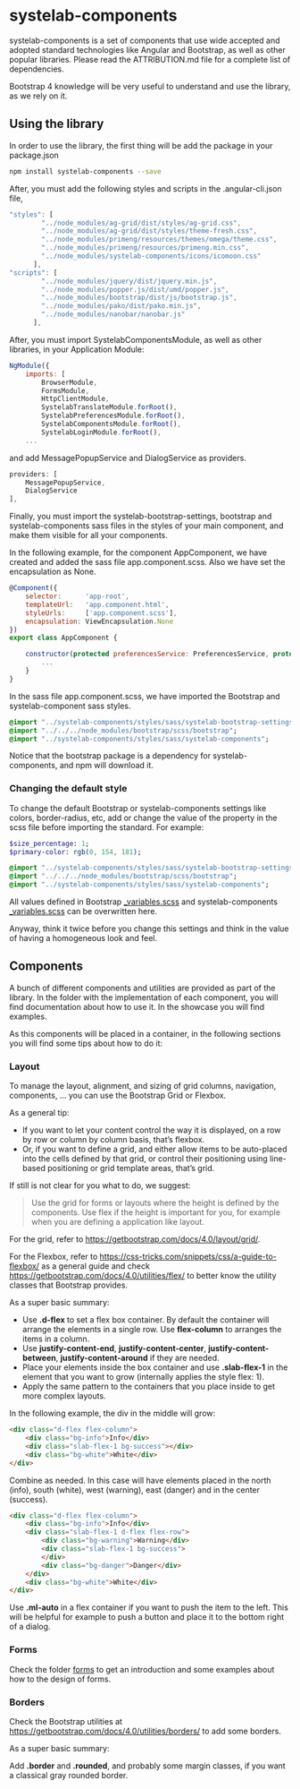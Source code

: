 # systelab-components

systelab-components is a set of components that use wide accepted and adopted standard technologies like Angular and Bootstrap, as well as other popular libraries. Please read the ATTRIBUTION.md file for a complete list of dependencies.

Bootstrap 4 knowledge will be very useful to understand and use the library, as we rely on it.
                                                    
## Using the library

In order to use the library, the first thing will be add the package in your package.json

```bash
npm install systelab-components --save
```

After, you must add the following styles and scripts in the .angular-cli.json file,

```javascript
"styles": [
        "../node_modules/ag-grid/dist/styles/ag-grid.css",
        "../node_modules/ag-grid/dist/styles/theme-fresh.css",
        "../node_modules/primeng/resources/themes/omega/theme.css",
        "../node_modules/primeng/resources/primeng.min.css",
        "../node_modules/systelab-components/icons/icomoon.css"
      ],
"scripts": [
        "../node_modules/jquery/dist/jquery.min.js",
        "../node_modules/popper.js/dist/umd/popper.js",
        "../node_modules/bootstrap/dist/js/bootstrap.js",
        "../node_modules/pako/dist/pako.min.js",
        "../node_modules/nanobar/nanobar.js"
      ],
```

After, you must import SystelabComponentsModule, as well as other libraries, in your Application Module:

```javascript
NgModule({
	imports: [
		BrowserModule,
		FormsModule,
		HttpClientModule,
		SystelabTranslateModule.forRoot(),
		SystelabPreferencesModule.forRoot(),
		SystelabComponentsModule.forRoot(),
		SystelabLoginModule.forRoot(),
    ...
```

and add MessagePopupService and DialogService as providers.

```javascript
providers: [
	MessagePopupService,
	DialogService
],
```

Finally, you must import the systelab-bootstrap-settings, bootstrap and systelab-components sass files in the styles of your main component, and make them visible for all your components.

In the following example, for the component AppComponent, we have created and added the sass file app.component.scss. Also we have set the encapsulation as None.

```javascript
@Component({
	selector:      'app-root',
	templateUrl:   'app.component.html',
	styleUrls:     ['app.component.scss'],
	encapsulation: ViewEncapsulation.None
})
export class AppComponent {

	constructor(protected preferencesService: PreferencesService, protected i18nService: I18nService) {
        ...
	}
}
```

In the sass file app.component.scss, we have imported the Bootstrap and systelab-component sass styles.

```sass
@import "../systelab-components/styles/sass/systelab-bootstrap-settings";
@import "../../../node_modules/bootstrap/scss/bootstrap";
@import "../systelab-components/styles/sass/systelab-components";
```

Notice that the bootstrap package is a dependency for systelab-components, and npm will download it.

### Changing the default style

To change the default Bootstrap or systelab-components settings like colors, border-radius, etc, add or change the value of the property in the scss file before importing the standard. For example:

```sass
$size_percentage: 1;
$primary-color: rgb(0, 154, 181);

@import "../systelab-components/styles/sass/systelab-bootstrap-settings";
@import "../../../node_modules/bootstrap/scss/bootstrap";
@import "../systelab-components/styles/sass/systelab-components";
```

All values defined in Bootstrap [_variables.scss](https://github.com/twbs/bootstrap/blob/v4-dev/scss/_variables.scss) and systelab-components [_variables.scss](src/app/systelab-components/styles/sass/_variables.scss) can be overwritten here.

Anyway, think it twice before you change this settings and think in the value of having a homogeneous look and feel.

## Components

A bunch of different components and utilities are provided as part of the library. In the folder with the implementation of each component, you will find documentation about how to use it. In the showcase you will find examples.

As this components will be placed in a container, in the following sections you will find some tips about how to do it:

### Layout

To manage the layout, alignment, and sizing of grid columns, navigation, components, ... you can use the Bootstrap Grid or Flexbox. 

As a general tip:

- If you want to let your content control the way it is displayed, on a row by row or column by column basis, that’s flexbox.
- Or, if you want to define a grid, and either allow items to be auto-placed into the cells defined by that grid, or control their positioning using line-based positioning or grid template areas, that’s grid.

If still is not clear for you what to do, we suggest:

> Use the grid for forms or layouts where the height is defined by the components. Use flex if the height is important for you, for example when you are defining a application like layout.

For the grid, refer to https://getbootstrap.com/docs/4.0/layout/grid/.

For the Flexbox, refer to https://css-tricks.com/snippets/css/a-guide-to-flexbox/ as a general guide and check https://getbootstrap.com/docs/4.0/utilities/flex/ to better know the utility classes that Bootstrap provides.

As a super basic summary:

- Use **.d-flex** to set a flex box container. By default the container will arrange the elements in a single row. Use **flex-column** to arranges the items in a column.
- Use **justify-content-end**, **justify-content-center**, **justify-content-between**, **justify-content-around** if they are needed.
- Place your elements inside the box container and use **.slab-flex-1** in the element that you want to grow (internally applies the style flex: 1).
- Apply the same pattern to the containers that you place inside to get more complex layouts. 

In the following example, the div in the middle will grow:

```html
<div class="d-flex flex-column">
    <div class="bg-info">Info</div>
    <div class="slab-flex-1 bg-success"></div>
    <div class="bg-white">White</div>
</div>
```
Combine as needed. In this case will have elements placed in the north (info), south (white), west (warning), east (danger) and in the center (success). 

```html
<div class="d-flex flex-column">
    <div class="bg-info">Info</div>
    <div class="slab-flex-1 d-flex flex-row">
        <div class="bg-warning">Warning</div>
        <div class="slab-flex-1 bg-success">
        </div>
        <div class="bg-danger">Danger</div>
    </div>
    <div class="bg-white">White</div>
</div>
```

Use **.ml-auto** in a flex container if you want to push the item to the left. This will be helpful for example to push a button and place it to the bottom right of a dialog.

### Forms

Check the folder [forms](forms) to get an introduction and some examples about how to the design of forms.

### Borders

Check the Bootstrap utilities at https://getbootstrap.com/docs/4.0/utilities/borders/ to add some borders.

As a super basic summary:

Add **.border** and **.rounded**, and probably some margin classes, if you want a classical gray rounded border.
